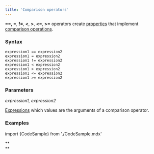 ```yaml
---
title: 'Comparison operators'
---
```


**==, =**, **!=**, **<**, **\>**, **<=**, **\>=** operators create [properties](Properties.md) that implement [comparison operations](Comparison_operators_=_..._.md).

### Syntax

    expression1 == expression2
    expression1 = expression2
    expression1 != expression2
    expression1 < expression2
    expression1 > expression2
    expression1 <= expression2
    expression1 >= expression2

### Parameters

*expression1, expression2*

[Expressions](Expression.md) which values are the arguments of a comparison operator.

### Examples


import {CodeSample} from './CodeSample.mdx'

<CodeSample url="https://documentation.lsfusion.org/sample?file=OperatorPropertySample&block=compare"/>

**  
**
